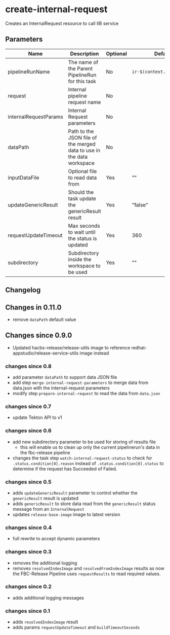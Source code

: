 # create-internal-request

Creates an InternalRequest resource to call IIB service

## Parameters

| Name | Description | Optional | Default value |
|------|-------------|----------|---------------|
| pipelineRunName | The name of the Parent PipelineRun for this task | No | `ir-$(context.pipelineRun.name)` |
| request | Internal pipeline request name | No | |
| internalRequestParams | Internal Request parameters | No | |
| dataPath | Path to the JSON file of the merged data to use in the data workspace | No | |
| inputDataFile | Optional file to read data from | Yes | "" |
| updateGenericResult | Should the task update the genericResult result  | Yes | "false" |
| requestUpdateTimeout | Max seconds to wait until the status is updated | Yes | 360 |
| subdirectory | Subdirectory inside the workspace to be used | Yes | "" |

## Changelog

## Changes in 0.11.0
- remove `dataPath` default value

## Changes since 0.9.0
- Updated hacbs-release/release-utils image to reference redhat-appstudio/release-service-utils image instead

### changes since 0.8
- add parameter `dataPath` to support data JSON file
- add step `merge-internal-request-parameters` to merge data from data.json
  with the internal-request parameters
- modify step `prepare-internal-request` to read the data from `data.json`

### changes since 0.7
- update Tekton API to v1

### changes since 0.6
- add new subdirectory parameter to be used for storing of results file
    - this will enable us to clean up only the current pipelinerun's
      data in the fbc-release pipeline
- changes the task step `watch-internal-request-status` to check for
  `.status.condition[0].reason` instead of `.status.condition[0].status` to determine
  if the request has Succeeded of Failed.

### changes since 0.5
- adds `updateGenericResult` parameter to control whether the `genericResult`
  result is updated
- adds `genericResult` to store data read from the `genericResult` status message
  from an `InternalRequest`
- updates `release-base-image` image to latest version

### changes since 0.4
- full rewrite to accept dynamic parameters

### changes since 0.3
- removes the additional logging
- removes `resolvedIndexImage` and `resolvedFromIndexImage` results
  as now the FBC-Release Pipeline uses `requestResults` to read required values.

### changes since 0.2
- adds additional logging messages

### changes since 0.1
- adds `resolvedIndexImage` result
- adds params `requestUpdateTimeout` and `buildTimeoutSeconds`
